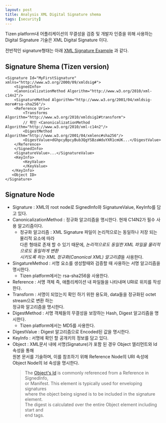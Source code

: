 ```yaml
---
layout: post
title: Analysis XML Digital Signature shema
tags: [security]
---
```


Tizen platform내 어플리케이션의 무결성을 검증 및 개발자 인증을 위해 사용하는 
Digital Signature 기술은 XML Digital Signature 이다.

전반적인 signature형태는 아래 [XML Signature Example][1] 과 같다.

## Signature Shema (Tizen version)
```
<Signature Id="MyFirstSignature" xmlns="http://www.w3.org/2000/09/xmldsig#"> 
    <SignedInfo>  
    <CanonicalizationMethod Algorithm="http://www.w3.org/2010/xml-c14n2"/> 
    <SignatureMethod Algorithm="http://www.w3.org/2001/04/xmldsig-more#rsa-sha256"/> 
    <Reference Uri=> 
        <Transforms Algorithm="http://www.w3.org/2010/xmldsig2#transform">
        // 확인 <CanonicalizationMethod Algorithm="http://www.w3.org/2010/xml-c14n2"/>
        <DigestMethod Algorithm="http://www.w3.org/2001/04/xmlenc#sha256"/> 
        <DigestValue>dGhpcyBpcyBub3QgYSBzaWduYXR1cmUK...</DigestValue> 
    </Reference> 
    </SignedInfo>
    <SignatureValue>...</SignatureValue>
    <KeyInfo>
        <KeyValue>
        </KeyValue> 
   </KeyInfo>
   <Object ID>
</Signature>
```
## Signature Node  
- Signature : XML의 root node로 SignedInfo와 SignatureValue, KeyInfo를 담고 있다.
- CanonicalizationMethod : 정규화 알고리즘을 명시한다. 현재 C14N2가 필수 사용 알고리즘이다.
    - 정규화 알고리즘 : XML Signature 파일이 논리적으로는 동일하나 저장 되는 물리적 요소에 따라  
    다른 형태로 존재 할 수 있기 때문에, *논리적으로도 동일한 XML 파일을 물리적으로도 동일하게 변환  
    시키도록 하는 XML 정규화(Canonical XML) 알고리즘*을 사용한다.
- SingatureMethod : 서명 요소를 생성할때와 검증할 때 사용하는 서명 알고리즘을 명시한다.
    - Tizen platform에서는 rsa-sha256을 사용한다.
- Reference : 서명 객체 즉, 애플리케이션 내 파일들을 나타내며 URI로 위치를 작성한다.
- Transform : 서명이 되었는지 확인 하기 위한 용도와, data들을 정규화된 octet stream으로 변환 하는  
정규화 알고리즘을 명시한다.
- DigestMethod : 서명 객체들의 무결성을 보장하는 Hash, Digest 알고리즘을 명시한다.
    - Tizen platform에서는  MD5를 사용한다.
- DigestValue : Digest 알고리즘으로 Encoded된 값을 명시한다.
- KeyInfo : 서명에 확인 할 공개키의 정보를 담고 있다.
- Object : XML문서 내에 서명(Signature)가 포함 된 경우 Object 엘리먼트와 Id 속성을 통해  
원본 문서를 기술하며, 이를 참조하기 위해 Reference Node의 URI 속성에 Object Node의 Id 속성을 명시한다.
    > The [Object's Id][2] is commonly referenced from a Reference in SignedInfo,  
    > or Manifest. This element is typically used for enveloping signatures  
    > where the object being signed is to be included in the signature element.  
    > The digest is calculated over the entire Object element including start and  
    > end tags. 

[1]: <https://www.w3.org/TR/xmldsig-core2/#sec-o-Simple-2.0>
[2]: <https://www.w3.org/TR/xmldsig-core2/#sec-Object>
